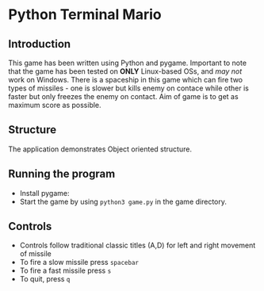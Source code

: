 # Python Terminal Mario

## Introduction

This game has been written using Python and pygame. Important to note that the game has been tested on **ONLY** Linux-based OSs, and _may not_ work on Windows.
There is a spaceship in this game which can fire two types of missiles - one is slower but kills enemy on contace while other is faster but only freezes the enemy on contact.
Aim of game is to get as maximum score as possible.

## Structure

The application demonstrates Object oriented structure.

## Running the program

- Install pygame:
- Start the game by using `python3 game.py` in the game directory.

## Controls

- Controls follow traditional classic titles (A,D) for left and right movement of missile
- To fire a slow missile press `spacebar`
- To fire a fast missile press `s`
- To quit, press `q`

